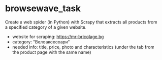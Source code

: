 # browsewave_task

Create a web spider (in Python) with Scrapy that extracts all products from a specified category of a given website.

- website for scraping: https://mr-bricolage.bg
- category: "Велоаксесоари"
- needed info: title, price, photo and characteristics (under the tab from the product page with the same name)
